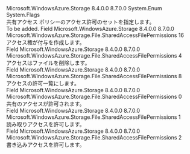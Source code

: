 <Type Name="SharedAccessFilePermissions" FullName="Microsoft.WindowsAzure.Storage.File.SharedAccessFilePermissions">
  <TypeSignature Language="C#" Value="public enum SharedAccessFilePermissions" />
  <TypeSignature Language="ILAsm" Value=".class public auto ansi sealed SharedAccessFilePermissions extends System.Enum" />
  <TypeSignature Language="DocId" Value="T:Microsoft.WindowsAzure.Storage.File.SharedAccessFilePermissions" />
  <TypeSignature Language="VB.NET" Value="Public Enum SharedAccessFilePermissions" />
  <TypeSignature Language="F#" Value="type SharedAccessFilePermissions = " />
  <AssemblyInfo>
    <AssemblyName>Microsoft.WindowsAzure.Storage</AssemblyName>
    <AssemblyVersion>8.4.0.0</AssemblyVersion>
    <AssemblyVersion>8.7.0.0</AssemblyVersion>
  </AssemblyInfo>
  <Base>
    <BaseTypeName>System.Enum</BaseTypeName>
  </Base>
  <Attributes>
    <Attribute>
      <AttributeName>System.Flags</AttributeName>
    </Attribute>
  </Attributes>
  <Docs>
    <summary>
            共有アクセス ポリシーのアクセス許可のセットを指定します。
            </summary>
    <remarks>To be added.</remarks>
  </Docs>
  <Members>
    <Member MemberName="Create">
      <MemberSignature Language="C#" Value="Create" />
      <MemberSignature Language="ILAsm" Value=".field public static literal valuetype Microsoft.WindowsAzure.Storage.File.SharedAccessFilePermissions Create = int32(16)" />
      <MemberSignature Language="DocId" Value="F:Microsoft.WindowsAzure.Storage.File.SharedAccessFilePermissions.Create" />
      <MemberSignature Language="VB.NET" Value="Create" />
      <MemberSignature Language="F#" Value="Create = 16" Usage="Microsoft.WindowsAzure.Storage.File.SharedAccessFilePermissions.Create" />
      <MemberType>Field</MemberType>
      <AssemblyInfo>
        <AssemblyName>Microsoft.WindowsAzure.Storage</AssemblyName>
        <AssemblyVersion>8.4.0.0</AssemblyVersion>
        <AssemblyVersion>8.7.0.0</AssemblyVersion>
      </AssemblyInfo>
      <ReturnValue>
        <ReturnType>Microsoft.WindowsAzure.Storage.File.SharedAccessFilePermissions</ReturnType>
      </ReturnValue>
      <MemberValue>16</MemberValue>
      <Docs>
        <summary>
            アクセス権が付与を作成します。
            </summary>
      </Docs>
    </Member>
    <Member MemberName="Delete">
      <MemberSignature Language="C#" Value="Delete" />
      <MemberSignature Language="ILAsm" Value=".field public static literal valuetype Microsoft.WindowsAzure.Storage.File.SharedAccessFilePermissions Delete = int32(4)" />
      <MemberSignature Language="DocId" Value="F:Microsoft.WindowsAzure.Storage.File.SharedAccessFilePermissions.Delete" />
      <MemberSignature Language="VB.NET" Value="Delete" />
      <MemberSignature Language="F#" Value="Delete = 4" Usage="Microsoft.WindowsAzure.Storage.File.SharedAccessFilePermissions.Delete" />
      <MemberType>Field</MemberType>
      <AssemblyInfo>
        <AssemblyName>Microsoft.WindowsAzure.Storage</AssemblyName>
        <AssemblyVersion>8.4.0.0</AssemblyVersion>
        <AssemblyVersion>8.7.0.0</AssemblyVersion>
      </AssemblyInfo>
      <ReturnValue>
        <ReturnType>Microsoft.WindowsAzure.Storage.File.SharedAccessFilePermissions</ReturnType>
      </ReturnValue>
      <MemberValue>4</MemberValue>
      <Docs>
        <summary>
            アクセスはファイルを削除します。
            </summary>
      </Docs>
    </Member>
    <Member MemberName="List">
      <MemberSignature Language="C#" Value="List" />
      <MemberSignature Language="ILAsm" Value=".field public static literal valuetype Microsoft.WindowsAzure.Storage.File.SharedAccessFilePermissions List = int32(8)" />
      <MemberSignature Language="DocId" Value="F:Microsoft.WindowsAzure.Storage.File.SharedAccessFilePermissions.List" />
      <MemberSignature Language="VB.NET" Value="List" />
      <MemberSignature Language="F#" Value="List = 8" Usage="Microsoft.WindowsAzure.Storage.File.SharedAccessFilePermissions.List" />
      <MemberType>Field</MemberType>
      <AssemblyInfo>
        <AssemblyName>Microsoft.WindowsAzure.Storage</AssemblyName>
        <AssemblyVersion>8.4.0.0</AssemblyVersion>
        <AssemblyVersion>8.7.0.0</AssemblyVersion>
      </AssemblyInfo>
      <ReturnValue>
        <ReturnType>Microsoft.WindowsAzure.Storage.File.SharedAccessFilePermissions</ReturnType>
      </ReturnValue>
      <MemberValue>8</MemberValue>
      <Docs>
        <summary>
            アクセスの許可一覧にします。
            </summary>
      </Docs>
    </Member>
    <Member MemberName="None">
      <MemberSignature Language="C#" Value="None" />
      <MemberSignature Language="ILAsm" Value=".field public static literal valuetype Microsoft.WindowsAzure.Storage.File.SharedAccessFilePermissions None = int32(0)" />
      <MemberSignature Language="DocId" Value="F:Microsoft.WindowsAzure.Storage.File.SharedAccessFilePermissions.None" />
      <MemberSignature Language="VB.NET" Value="None" />
      <MemberSignature Language="F#" Value="None = 0" Usage="Microsoft.WindowsAzure.Storage.File.SharedAccessFilePermissions.None" />
      <MemberType>Field</MemberType>
      <AssemblyInfo>
        <AssemblyName>Microsoft.WindowsAzure.Storage</AssemblyName>
        <AssemblyVersion>8.4.0.0</AssemblyVersion>
        <AssemblyVersion>8.7.0.0</AssemblyVersion>
      </AssemblyInfo>
      <ReturnValue>
        <ReturnType>Microsoft.WindowsAzure.Storage.File.SharedAccessFilePermissions</ReturnType>
      </ReturnValue>
      <MemberValue>0</MemberValue>
      <Docs>
        <summary>
            共有のアクセスが許可されます。
            </summary>
      </Docs>
    </Member>
    <Member MemberName="Read">
      <MemberSignature Language="C#" Value="Read" />
      <MemberSignature Language="ILAsm" Value=".field public static literal valuetype Microsoft.WindowsAzure.Storage.File.SharedAccessFilePermissions Read = int32(1)" />
      <MemberSignature Language="DocId" Value="F:Microsoft.WindowsAzure.Storage.File.SharedAccessFilePermissions.Read" />
      <MemberSignature Language="VB.NET" Value="Read" />
      <MemberSignature Language="F#" Value="Read = 1" Usage="Microsoft.WindowsAzure.Storage.File.SharedAccessFilePermissions.Read" />
      <MemberType>Field</MemberType>
      <AssemblyInfo>
        <AssemblyName>Microsoft.WindowsAzure.Storage</AssemblyName>
        <AssemblyVersion>8.4.0.0</AssemblyVersion>
        <AssemblyVersion>8.7.0.0</AssemblyVersion>
      </AssemblyInfo>
      <ReturnValue>
        <ReturnType>Microsoft.WindowsAzure.Storage.File.SharedAccessFilePermissions</ReturnType>
      </ReturnValue>
      <MemberValue>1</MemberValue>
      <Docs>
        <summary>
            読み取りアクセスを許可します。
            </summary>
      </Docs>
    </Member>
    <Member MemberName="Write">
      <MemberSignature Language="C#" Value="Write" />
      <MemberSignature Language="ILAsm" Value=".field public static literal valuetype Microsoft.WindowsAzure.Storage.File.SharedAccessFilePermissions Write = int32(2)" />
      <MemberSignature Language="DocId" Value="F:Microsoft.WindowsAzure.Storage.File.SharedAccessFilePermissions.Write" />
      <MemberSignature Language="VB.NET" Value="Write" />
      <MemberSignature Language="F#" Value="Write = 2" Usage="Microsoft.WindowsAzure.Storage.File.SharedAccessFilePermissions.Write" />
      <MemberType>Field</MemberType>
      <AssemblyInfo>
        <AssemblyName>Microsoft.WindowsAzure.Storage</AssemblyName>
        <AssemblyVersion>8.4.0.0</AssemblyVersion>
        <AssemblyVersion>8.7.0.0</AssemblyVersion>
      </AssemblyInfo>
      <ReturnValue>
        <ReturnType>Microsoft.WindowsAzure.Storage.File.SharedAccessFilePermissions</ReturnType>
      </ReturnValue>
      <MemberValue>2</MemberValue>
      <Docs>
        <summary>
            書き込みアクセスを許可します。
            </summary>
      </Docs>
    </Member>
  </Members>
</Type>
